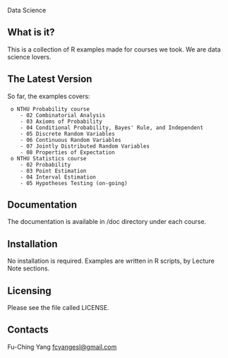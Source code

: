  Data Science

  What is it?
  -----------

  This is a collection of R examples made for courses we took. We are
  data science lovers.

  The Latest Version
  ------------------

  So far, the examples covers:

     o NTHU Probability course
        - 02 Combinatorial Analysis
        - 03 Axioms of Probability
        - 04 Conditional Probability, Bayes' Rule, and Independent
        - 05 Discrete Random Variables
        - 06 Continuous Random Variables
        - 07 Jointly Distributed Random Variables
        - 08 Properties of Expectation
     o NTHU Statistics course
        - 02 Probability
        - 03 Point Estimation
        - 04 Interval Estimation
        - 05 Hypotheses Testing (on-going)

  Documentation
  -------------

  The documentation is available in /doc directory under each course.

  Installation
  ------------

  No installation is required.
  Examples are written in R scripts, by Lecture Note sections.

  Licensing
  ---------

  Please see the file called LICENSE.

  Contacts
  --------

  Fu-Ching Yang <fcyangesl@gmail.com>
